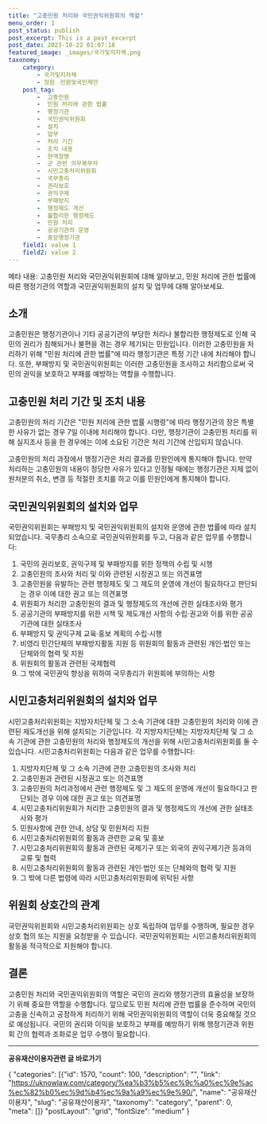 ```yaml
---
title: "고충민원 처리와 국민권익위원회의 역할"
menu_order: 1
post_status: publish
post_excerpt: This is a post excerpt
post_date: 2023-10-22 01:07:18
featured_image: _images/국가및지자체.png
taxonomy:
    category:
        - 국가및지자체
        - 청원ㆍ민원및국민제안
    post_tag:
        -  고충민원
        -  민원 처리에 관한 법률
        -  행정기관
        -  국민권익위원회
        -  설치
        -  업무
        -  처리 기간
        -  조치 내용
        -  현역장병
        -  군 관련 의무복무자
        -  시민고충처리위원회
        -  국무총리
        -  권리보호
        -  권익구제
        -  부패방지
        -  행정제도 개선
        -  불합리한 행정제도
        -  민원 처리
        -  공공기관의 운영
        -  중앙행정기관
    field1: value 1
    field2: value 2
---
```



메타 내용: 고충민원 처리와 국민권익위원회에 대해 알아보고, 민원 처리에 관한 법률에 따른 행정기관의 역할과 국민권익위원회의 설치 및 업무에 대해 알아보세요.

## 소개

고충민원은 행정기관이나 기타 공공기관의 부당한 처리나 불합리한 행정제도로 인해 국민의 권리가 침해되거나 불편을 겪는 경우 제기되는 민원입니다. 이러한 고충민원을 처리하기 위해 "민원 처리에 관한 법률"에 따라 행정기관은 특정 기간 내에 처리해야 합니다. 또한, 부패방지 및 국민권익위원회는 이러한 고충민원을 조사하고 처리함으로써 국민의 권익을 보호하고 부패를 예방하는 역할을 수행합니다.

## 고충민원 처리 기간 및 조치 내용

고충민원의 처리 기간은 "민원 처리에 관한 법률 시행령"에 따라 행정기관의 장은 특별한 사유가 없는 경우 7일 이내에 처리해야 합니다. 다만, 행정기관이 고충민원 처리를 위해 실지조사 등을 한 경우에는 이에 소요된 기간은 처리 기간에 산입되지 않습니다.

고충민원의 처리 과정에서 행정기관은 처리 결과를 민원인에게 통지해야 합니다. 만약 처리하는 고충민원의 내용이 정당한 사유가 있다고 인정될 때에는 행정기관은 지체 없이 원처분의 취소, 변경 등 적절한 조치를 하고 이를 민원인에게 통지해야 합니다.

## 국민권익위원회의 설치와 업무

국민권익위원회는 부패방지 및 국민권익위원회의 설치와 운영에 관한 법률에 따라 설치되었습니다. 국무총리 소속으로 국민권익위원회를 두고, 다음과 같은 업무를 수행합니다:

1. 국민의 권리보호, 권익구제 및 부패방지를 위한 정책의 수립 및 시행
2. 고충민원의 조사와 처리 및 이와 관련된 시정권고 또는 의견표명
3. 고충민원을 유발하는 관련 행정제도 및 그 제도의 운영에 개선이 필요하다고 판단되는 경우 이에 대한 권고 또는 의견표명
4. 위원회가 처리한 고충민원의 결과 및 행정제도의 개선에 관한 실태조사와 평가
5. 공공기관의 부패방지를 위한 시책 및 제도개선 사항의 수립·권고와 이를 위한 공공기관에 대한 실태조사
6. 부패방지 및 권익구제 교육·홍보 계획의 수립·시행
7. 비영리 민간단체의 부패방지활동 지원 등 위원회의 활동과 관련된 개인·법인 또는 단체와의 협력 및 지원
8. 위원회의 활동과 관련된 국제협력
9. 그 밖에 국민권익 향상을 위하여 국무총리가 위원회에 부의하는 사항

## 시민고충처리위원회의 설치와 업무

시민고충처리위원회는 지방자치단체 및 그 소속 기관에 대한 고충민원의 처리와 이에 관련된 제도개선을 위해 설치되는 기관입니다. 각 지방자치단체는 지방자치단체 및 그 소속 기관에 관한 고충민원의 처리와 행정제도의 개선을 위해 시민고충처리위원회를 둘 수 있습니다. 시민고충처리위원회는 다음과 같은 업무를 수행합니다:

1. 지방자치단체 및 그 소속 기관에 관한 고충민원의 조사와 처리
2. 고충민원과 관련된 시정권고 또는 의견표명
3. 고충민원의 처리과정에서 관련 행정제도 및 그 제도의 운영에 개선이 필요하다고 판단되는 경우 이에 대한 권고 또는 의견표명
4. 시민고충처리위원회가 처리한 고충민원의 결과 및 행정제도의 개선에 관한 실태조사와 평가
5. 민원사항에 관한 안내, 상담 및 민원처리 지원
6. 시민고충처리위원회의 활동과 관련한 교육 및 홍보
7. 시민고충처리위원회의 활동과 관련된 국제기구 또는 외국의 권익구제기관 등과의 교류 및 협력
8. 시민고충처리위원회의 활동과 관련된 개인·법인 또는 단체와의 협력 및 지원
9. 그 밖에 다른 법령에 따라 시민고충처리위원회에 위탁된 사항

## 위원회 상호간의 관계

국민권익위원회와 시민고충처리위원회는 상호 독립하여 업무를 수행하며, 필요한 경우 상호 협의 또는 지원을 요청받을 수 있습니다. 국민권익위원회는 시민고충처리위원회의 활동을 적극적으로 지원해야 합니다.

## 결론

고충민원 처리와 국민권익위원회의 역할은 국민의 권리와 행정기관의 효율성을 보장하기 위해 중요한 역할을 수행합니다. 앞으로도 민원 처리에 관한 법률을 준수하며 국민의 고충을 신속하고 공정하게 처리하기 위해 국민권익위원회의 역할이 더욱 중요해질 것으로 예상됩니다. 국민의 권리와 이익을 보호하고 부패를 예방하기 위해 행정기관과 위원회 간의 협력과 조화로운 업무 수행이 필요합니다.

<!-- wp:separator -->
<hr class="wp-block-separator has-alpha-channel-opacity"/>
<!-- /wp:separator -->
<!-- wp:group {"backgroundColor":"base","layout":{"type":"constrained"}} -->
<div class="wp-block-group has-base-background-color has-background">
<!-- wp:paragraph {"align":"center","fontSize":"large"} -->
<p class="has-text-align-center has-large-font-size"><strong>공유재산이용자관련 글 바로가기</strong></p>
<!-- /wp:paragraph -->

<!-- wp:latest-posts -->
{
"categories": [{"id": 1570, "count": 100, "description": "", "link": "https://uknowlaw.com/category/%ea%b3%b5%ec%9c%a0%ec%9e%ac%ec%82%b0%ec%9d%b4%ec%9a%a9%ec%9e%90/", "name": "공유재산이용자", "slug": "공유재산이용자", "taxonomy": "category", "parent": 0, "meta": []}
"postLayout": "grid",
"fontSize": "medium"
}
<!-- /wp:latest-posts -->

</div>
<!-- /wp:group -->
    